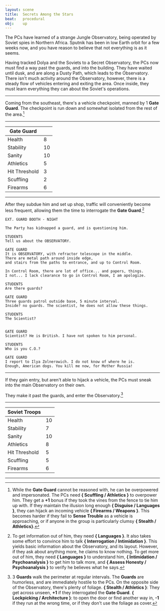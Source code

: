 ```yaml
---
layout: scene
title:  Secrets Among the Stars
beat:   procedural
obj:    up
---
```


The PCs have learned of a strange Jungle Observatory,
being operated by Soviet spies in Northern Africa.
Sputnik has been in low Earth orbit for a few weeks now,
and you have reason to believe that not everything is as it seems.

Having tracked Dolya and the Soviets to a Secret Observatory,
the PCs now must find a way past the guards, and into the building.
They have waited until dusk, and are along a Dusty Path, which leads to the Observatory.
There isn't much activity around the Observatory, however,
there is a steady flow of vehicles entering and exiting the area.
Once inside, they must learn everything they can about the Soviet's operations.

---

Coming from the southeast, there's a vehicle checkpoint, manned by 1 **Gate Guard**.
The checkpoint is run down and somewhat isolated from the rest of the area.[^gate]

---

| Gate Guard     |    |
|----------------|----|
| Health         | 8  |
| Stability      | 10 |
| Sanity         | 10 |
| Athletics      | 5  |
| Hit Threshold  | 3  |
| Scuffling      | 2  |
| Firearms       | 6  |

---


After they subdue him and set up shop, traffic will conveniently become less frequent,
allowing them the time to interrogate the **Gate Guard**.[^guard]


~~~
EXT. GUARD BOOTH - NIGHT

The Party has kidnapped a guard, and is questioning him.

STUDENTS
Tell us about the OBSERVATORY.

GATE GUARD
It is OBSERVATORY, with refractor telescope in the middle.
There are metal path around inside edge,
and stairs from the paths to entrance, and up to Control Room.

In Control Room, there are lot of office... and papers, things.
I not... I lack clearance to go in Control Room, I am apologize.

STUDENTS
Are there guards?

GATE GUARD
Three guards patrol outside base, 5 minute interval.
Inside? no guards. The scientist, he does not allow these things.

STUDENTS
The Scientist?


GATE GUARD
Scientist? He is British. I have not spoken to him personal.

STUDENTS
Who is you C.O.?

GATE GUARD
I report to Ilya Zolnerowich. I do not know of where he is.
Enough, American dogs. You kill me now, for Mother Russia!
~~~

---


If they gain entry, but aren't able to hijack a vehicle,
the PCs must sneak into the main Observatory on their own.

They make it past the guards, and enter the Observatory.[^in]

---

| Soviet Troops  |    |
|----------------|----|
| Health         | 10 |
| Stability      | 7  |
| Sanity         | 10 |
| Athletics      | 8  |
| Hit Threshold  | 5  |
| Scuffling      | 5  |
| Firearms       | 6  |

---

[^gate]:
	While the **Gate Guard** cannot be reasoned with,
	he can be overpowered and impersonated.
	The PCs need **{ Scuffling / Athletics }** to overpower him.
	They get a **+1** bonus if they took the vines from the fence to tie him up with.
	If they maintain the illusion long enough **{ Disguise / Languages }**,
	they can hijack an incoming vehicle **{ Firearms / Weapons }**.
	This becomes harder if they fail to **Sense Trouble** as a vehicle is approaching,
	or if anyone in the group is particularly clumsy **{ Stealth / Athletics}**.

[^guard]:
	To get information out of him, they need **{ Languages }**.
	It also takes some effort to convince him to talk **{ Interrogation / Intimidation }**.
	This yields basic information about the Observatory, and its layout.
	However, if they ask about anything more, he claims to know nothing.
	To get more out of him, they need **{ Languages }** to understand him,
	**{ Intimidation / Psychoanalysis }** to get him to talk more,
	and **{ Assess Honesty / Psychoanalysis }** to verify he believes what he says.

[^in]:
	3 **Guards** walk the perimeter at regular intervals.
	The **Guards** are humorless, and are immediately hostile to the PCs.
	On the opposite side of the Observatory, there's plenty of foliage.
	**{ Stealth / Athletics }**:
	They get across unseen, **+1** if they interrogated the **Gate Guard**.
	**{ Lockpicking / Architecture }**:
	to open the door or find another way in, **-1** if they run at the wrong time,
	or if they don't use the foliage as cover.





















